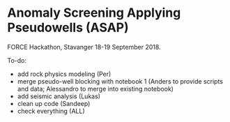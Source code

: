 # Anomaly Screening Applying Pseudowells (ASAP)

FORCE Hackathon, Stavanger 18-19 September 2018.

To-do:

* add rock physics modeling (Per)
* merge pseudo-well blocking with notebook 1 (Anders to provide scripts and data; Alessandro to merge into existing notebook)
* add seismic analysis (Lukas)
* clean up code (Sandeep)
* check everything (ALL)